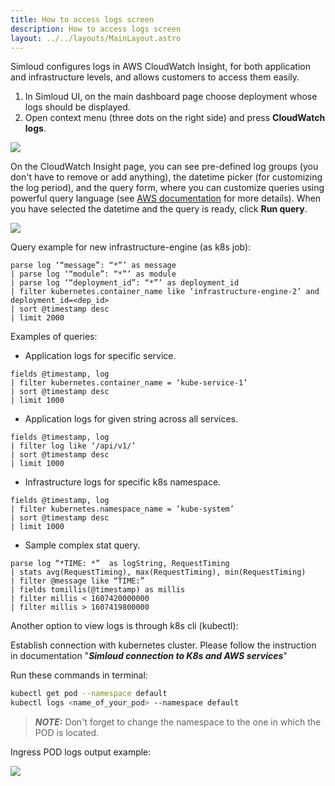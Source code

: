 ```yaml
---
title: How to access logs screen
description: How to access logs screen  
layout: ../../layouts/MainLayout.astro
---
```



Simloud configures logs in AWS CloudWatch Insight, for both application and infrastructure levels, and allows customers to access them easily.

1. In Simloud UI, on the main dashboard page choose deployment whose logs should be displayed.
2. Open context menu (three dots on the right side) and press **CloudWatch logs**.

![](/img/logs/how-to-access-logs/1.png)

On the CloudWatch Insight page, you can see pre-defined log groups (you don't have to remove or add anything), the datetime picker (for customizing the log period), and the query form, where you can customize queries using powerful query language (see [AWS documentation](https://docs.aws.amazon.com/AmazonCloudWatch/latest/logs/CWL_QuerySyntax.html) for more details). When you have selected the datetime and the query is ready, click **Run query**.

![](/img/logs/how-to-access-logs/2.png)

Query example for new infrastructure-engine (as k8s job):

```shell script
parse log ‘“message”: “*”’ as message
| parse log ‘“module”: “*”’ as module
| parse log ‘“deployment_id”: “*”’ as deployment_id
| filter kubernetes.container_name like ‘infrastructure-engine-2’ and deployment_id=<dep_id>
| sort @timestamp desc
| limit 2000
```

Examples of queries:

- Application logs for specific service.

``` shell script
fields @timestamp, log
| filter kubernetes.container_name = ‘kube-service-1’
| sort @timestamp desc
| limit 1000
```

- Application logs for given string across all services.

``` shell script
fields @timestamp, log
| filter log like ‘/api/v1/’
| sort @timestamp desc
| limit 1000
```

- Infrastructure logs for specific k8s namespace.

``` shell script
fields @timestamp, log
| filter kubernetes.namespace_name = ‘kube-system’
| sort @timestamp desc
| limit 1000
```

- Sample complex stat query.

``` shell script
parse log “*TIME: *”  as logString, RequestTiming
| stats avg(RequestTiming), max(RequestTiming), min(RequestTiming)
| filter @message like “TIME:”
| fields tomillis(@timestamp) as millis
| filter millis < 1607420000000
| filter millis > 1607419800000
```

Another option to view logs is through k8s cli (kubectl):

Establish connection with kubernetes cluster. Please follow the instruction in documentation "**_Simloud connection to K8s and AWS services_**"

Run these commands in terminal:

```sh
kubectl get pod --namespace default
kubectl logs <name_of_your_pod> --namespace default
```

> **_NOTE:_**
Don't forget to change the namespace to the one in which the POD is located.


Ingress POD logs output example:

![](/img/logs/how-to-access-logs/image3.png)

